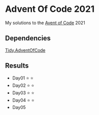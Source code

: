 # Advent Of Code 2021

My solutions to the [Avent of Code](https://adventofcode.com/) 2021

## Dependencies
[Tidy.AdventOfCode](https://github.com/yugabe/Tidy.AdventOfCode)

## Results
- Day01 :star: :star:  
- Day02 :star: :star:  
- Day03 :star: :star:
- Day04 :star: :star:
- Day05 